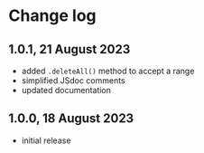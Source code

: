 # Change log

## 1.0.1, 21 August 2023

* added `.deleteAll()` method to accept a range
* simplified JSdoc comments
* updated documentation

## 1.0.0, 18 August 2023

* initial release
